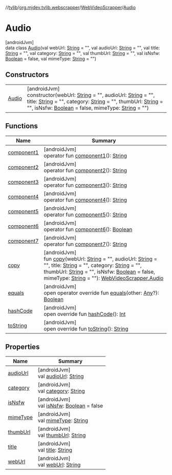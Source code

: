 //[tvlib](../../../../index.md)/[org.mjdev.tvlib.webscrapper](../../index.md)/[WebVideoScrapper](../index.md)/[Audio](index.md)

# Audio

[androidJvm]\
data class [Audio](index.md)(val webUrl: [String](https://kotlinlang.org/api/latest/jvm/stdlib/kotlin/-string/index.html) = &quot;&quot;, val audioUrl: [String](https://kotlinlang.org/api/latest/jvm/stdlib/kotlin/-string/index.html) = &quot;&quot;, val title: [String](https://kotlinlang.org/api/latest/jvm/stdlib/kotlin/-string/index.html) = &quot;&quot;, val category: [String](https://kotlinlang.org/api/latest/jvm/stdlib/kotlin/-string/index.html) = &quot;&quot;, val thumbUrl: [String](https://kotlinlang.org/api/latest/jvm/stdlib/kotlin/-string/index.html) = &quot;&quot;, val isNsfw: [Boolean](https://kotlinlang.org/api/latest/jvm/stdlib/kotlin/-boolean/index.html) = false, val mimeType: [String](https://kotlinlang.org/api/latest/jvm/stdlib/kotlin/-string/index.html) = &quot;&quot;)

## Constructors

| | |
|---|---|
| [Audio](-audio.md) | [androidJvm]<br>constructor(webUrl: [String](https://kotlinlang.org/api/latest/jvm/stdlib/kotlin/-string/index.html) = &quot;&quot;, audioUrl: [String](https://kotlinlang.org/api/latest/jvm/stdlib/kotlin/-string/index.html) = &quot;&quot;, title: [String](https://kotlinlang.org/api/latest/jvm/stdlib/kotlin/-string/index.html) = &quot;&quot;, category: [String](https://kotlinlang.org/api/latest/jvm/stdlib/kotlin/-string/index.html) = &quot;&quot;, thumbUrl: [String](https://kotlinlang.org/api/latest/jvm/stdlib/kotlin/-string/index.html) = &quot;&quot;, isNsfw: [Boolean](https://kotlinlang.org/api/latest/jvm/stdlib/kotlin/-boolean/index.html) = false, mimeType: [String](https://kotlinlang.org/api/latest/jvm/stdlib/kotlin/-string/index.html) = &quot;&quot;) |

## Functions

| Name | Summary |
|---|---|
| [component1](component1.md) | [androidJvm]<br>operator fun [component1](component1.md)(): [String](https://kotlinlang.org/api/latest/jvm/stdlib/kotlin/-string/index.html) |
| [component2](component2.md) | [androidJvm]<br>operator fun [component2](component2.md)(): [String](https://kotlinlang.org/api/latest/jvm/stdlib/kotlin/-string/index.html) |
| [component3](component3.md) | [androidJvm]<br>operator fun [component3](component3.md)(): [String](https://kotlinlang.org/api/latest/jvm/stdlib/kotlin/-string/index.html) |
| [component4](component4.md) | [androidJvm]<br>operator fun [component4](component4.md)(): [String](https://kotlinlang.org/api/latest/jvm/stdlib/kotlin/-string/index.html) |
| [component5](component5.md) | [androidJvm]<br>operator fun [component5](component5.md)(): [String](https://kotlinlang.org/api/latest/jvm/stdlib/kotlin/-string/index.html) |
| [component6](component6.md) | [androidJvm]<br>operator fun [component6](component6.md)(): [Boolean](https://kotlinlang.org/api/latest/jvm/stdlib/kotlin/-boolean/index.html) |
| [component7](component7.md) | [androidJvm]<br>operator fun [component7](component7.md)(): [String](https://kotlinlang.org/api/latest/jvm/stdlib/kotlin/-string/index.html) |
| [copy](copy.md) | [androidJvm]<br>fun [copy](copy.md)(webUrl: [String](https://kotlinlang.org/api/latest/jvm/stdlib/kotlin/-string/index.html) = &quot;&quot;, audioUrl: [String](https://kotlinlang.org/api/latest/jvm/stdlib/kotlin/-string/index.html) = &quot;&quot;, title: [String](https://kotlinlang.org/api/latest/jvm/stdlib/kotlin/-string/index.html) = &quot;&quot;, category: [String](https://kotlinlang.org/api/latest/jvm/stdlib/kotlin/-string/index.html) = &quot;&quot;, thumbUrl: [String](https://kotlinlang.org/api/latest/jvm/stdlib/kotlin/-string/index.html) = &quot;&quot;, isNsfw: [Boolean](https://kotlinlang.org/api/latest/jvm/stdlib/kotlin/-boolean/index.html) = false, mimeType: [String](https://kotlinlang.org/api/latest/jvm/stdlib/kotlin/-string/index.html) = &quot;&quot;): [WebVideoScrapper.Audio](index.md) |
| [equals](../../../org.mjdev.tvlib.webscrapper.select/-element-not-found-exception/index.md#585090901%2FFunctions%2F-1596939238) | [androidJvm]<br>open operator override fun [equals](../../../org.mjdev.tvlib.webscrapper.select/-element-not-found-exception/index.md#585090901%2FFunctions%2F-1596939238)(other: [Any](https://kotlinlang.org/api/latest/jvm/stdlib/kotlin/-any/index.html)?): [Boolean](https://kotlinlang.org/api/latest/jvm/stdlib/kotlin/-boolean/index.html) |
| [hashCode](../../../org.mjdev.tvlib.webscrapper.select/-element-not-found-exception/index.md#1794629105%2FFunctions%2F-1596939238) | [androidJvm]<br>open override fun [hashCode](../../../org.mjdev.tvlib.webscrapper.select/-element-not-found-exception/index.md#1794629105%2FFunctions%2F-1596939238)(): [Int](https://kotlinlang.org/api/latest/jvm/stdlib/kotlin/-int/index.html) |
| [toString](../../../org.mjdev.tvlib.webscrapper.select/-element-not-found-exception/index.md#1616463040%2FFunctions%2F-1596939238) | [androidJvm]<br>open override fun [toString](../../../org.mjdev.tvlib.webscrapper.select/-element-not-found-exception/index.md#1616463040%2FFunctions%2F-1596939238)(): [String](https://kotlinlang.org/api/latest/jvm/stdlib/kotlin/-string/index.html) |

## Properties

| Name | Summary |
|---|---|
| [audioUrl](audio-url.md) | [androidJvm]<br>val [audioUrl](audio-url.md): [String](https://kotlinlang.org/api/latest/jvm/stdlib/kotlin/-string/index.html) |
| [category](category.md) | [androidJvm]<br>val [category](category.md): [String](https://kotlinlang.org/api/latest/jvm/stdlib/kotlin/-string/index.html) |
| [isNsfw](is-nsfw.md) | [androidJvm]<br>val [isNsfw](is-nsfw.md): [Boolean](https://kotlinlang.org/api/latest/jvm/stdlib/kotlin/-boolean/index.html) = false |
| [mimeType](mime-type.md) | [androidJvm]<br>val [mimeType](mime-type.md): [String](https://kotlinlang.org/api/latest/jvm/stdlib/kotlin/-string/index.html) |
| [thumbUrl](thumb-url.md) | [androidJvm]<br>val [thumbUrl](thumb-url.md): [String](https://kotlinlang.org/api/latest/jvm/stdlib/kotlin/-string/index.html) |
| [title](title.md) | [androidJvm]<br>val [title](title.md): [String](https://kotlinlang.org/api/latest/jvm/stdlib/kotlin/-string/index.html) |
| [webUrl](web-url.md) | [androidJvm]<br>val [webUrl](web-url.md): [String](https://kotlinlang.org/api/latest/jvm/stdlib/kotlin/-string/index.html) |
